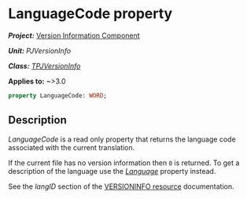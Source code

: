 # LanguageCode property

***Project:*** [Version Information Component](../API.md)

***Unit:*** _PJVersionInfo_

***Class:*** [_TPJVersionInfo_](./TPJVersionInfo.md)

**Applies to:** ~>3.0

```pascal
property LanguageCode: WORD;
```

## Description

_LanguageCode_ is a read only property that returns the language code associated with the current translation.

If the current file has no version information then `0` is returned. To get a description of the language use the [_Language_](./TPJVersionInfo-Language.md) property instead.

See the _langID_ section of the [VERSIONINFO resource](https://learn.microsoft.com/en-gb/windows/win32/menurc/versioninfo-resource) documentation.
